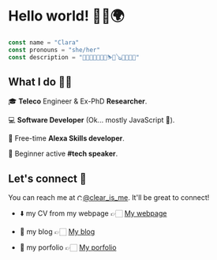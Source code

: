 # Hello world! 👋🏻🌍

```javascript
const name = "Clara"
const pronouns = "she/her"
const description = "👩🏻‍💻😻🌈🥦🍻⛷🎸🪕💖🚀📸🥳"
```

## What I do 🙌🏻

🎓 **Teleco** Engineer & Ex-PhD **Researcher**.

💻 **Software Developer** (Ok... mostly JavaScript 🤪).

🎊 Free-time **Alexa Skills developer**.

🎤 Beginner active **#tech speaker**.

## Let's connect 🔌

You can reach me at [<img src="https://logos-marcas.com/wp-content/uploads/2020/04/Twitter-Logo.png" alt="Clara's Twitter" height="12">@clear_is_me](https://twitter.com/clear_is_me). It'll be great to connect!

- ⬇️ my CV from my webpage 👉🏻 [My webpage](https://clara-jr.github.io/about)

- 👀 my blog 👉🏻 [My blog](https://clara-jr.github.io)

- 👀 my porfolio 👉🏻 [My porfolio](https://clara-jr.github.io/projects)
